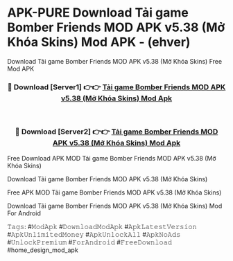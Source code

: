 # APK-PURE Download Tải game Bomber Friends MOD APK v5.38 (Mở Khóa Skins) Mod APK - (ehver)
Download Tải game Bomber Friends MOD APK v5.38 (Mở Khóa Skins) Free Mod APK

<div align="center">
<h3>🔴 Download [Server1] 👉👉 <a href="https://apk-comot.site?title=Tải_game_Bomber_Friends_MOD_APK_v5.38_(Mở_Khóa_Skins)">Tải game Bomber Friends MOD APK v5.38 (Mở Khóa Skins) Mod Apk</a></h3><br>

<h3>🔴 Download [Server2] 👉👉 <a href="https://apk-comot.site?title=Tải_game_Bomber_Friends_MOD_APK_v5.38_(Mở_Khóa_Skins)">Tải game Bomber Friends MOD APK v5.38 (Mở Khóa Skins) Mod Apk</a></h3>
</div>


Free Download APK MOD Tải game Bomber Friends MOD APK v5.38 (Mở Khóa Skins)

Download Tải game Bomber Friends MOD APK v5.38 (Mở Khóa Skins) 

Free APK MOD Tải game Bomber Friends MOD APK v5.38 (Mở Khóa Skins) 

Download Tải game Bomber Friends MOD APK v5.38 (Mở Khóa Skins) Mod For Android

𝚃𝚊𝚐𝚜: #𝙼𝚘𝚍𝙰𝚙𝚔 #𝙳𝚘𝚠𝚗𝚕𝚘𝚊𝚍𝙼𝚘𝚍𝙰𝚙𝚔 #𝙰𝚙𝚔𝙻𝚊𝚝𝚎𝚜𝚝𝚅𝚎𝚛𝚜𝚒𝚘𝚗 #𝙰𝚙𝚔𝚄𝚗𝚕𝚒𝚖𝚒𝚝𝚎𝚍𝙼𝚘𝚗𝚎𝚢 #𝙰𝚙𝚔𝚄𝚗𝚕𝚘𝚌𝚔𝙰𝚕𝚕 #𝙰𝚙𝚔𝙽𝚘𝙰𝚍𝚜 #𝚄𝚗𝚕𝚘𝚌𝚔𝙿𝚛𝚎𝚖𝚒𝚞𝚖 #𝙵𝚘𝚛𝙰𝚗𝚍𝚛𝚘𝚒𝚍 #𝙵𝚛𝚎𝚎𝙳𝚘𝚠𝚗𝚕𝚘𝚊𝚍 #home_design_mod_apk